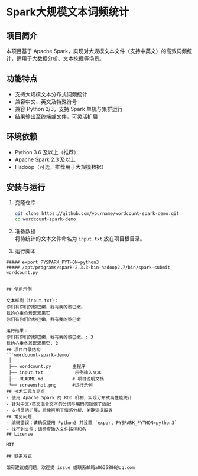 # Spark大规模文本词频统计

## 项目简介
本项目基于 Apache Spark，实现对大规模文本文件（支持中英文）的高效词频统计，适用于大数据分析、文本挖掘等场景。

## 功能特点
- 支持大规模文本分布式词频统计
- 兼容中文、英文及特殊符号
- 兼容 Python 2/3，支持 Spark 单机与集群运行
- 结果输出至终端或文件，可灵活扩展

## 环境依赖
- Python 3.6 及以上（推荐）
- Apache Spark 2.3 及以上
- Hadoop（可选，推荐用于大规模数据）

## 安装与运行

1. 克隆仓库
   ```bash
   git clone https://github.com/yourname/wordcount-spark-demo.git
   cd wordcount-spark-demo

2. 准备数据  
   将待统计的文本文件命名为 `input.txt` 放在项目根目录。

3. 运行脚本
```##### cd /root/spark-demo
##### export PYSPARK_PYTHON=python3
##### /opt/programs/spark-2.3.3-bin-hadoop2.7/bin/spark-submit wordcount.py


## 使用示例

文本样例（input.txt）：
你们有你们的黎巴嫩，我有我的黎巴嫩。
我的心重负着累累果实
你们有你们的黎巴嫩，我有我的黎巴嫩

运行结果：
你们有你们的黎巴嫩，我有我的黎巴嫩。: 3
我的心重负着累累果实: 2
## 项目目录结构
```wordcount-spark-demo/
 │
 ├── wordcount.py        主程序
 ├── input.txt            示例输入文本
 ├── README.md           # 项目说明文档
 └── screenshot.png      #运行示例
## 技术实现与亮点
- 使用 Apache Spark 的 RDD 机制，实现分布式高性能统计
- 针对中文/英文混合文本的分词与编码问题做了适配
- 支持灵活扩展，后续可用于情感分析、关键词提取等
## 常见问题
- 编码错误：请确保使用 Python3 并设置 `export PYSPARK_PYTHON=python3`
- 找不到文件：请检查输入文件路径和名
## License

MIT

## 联系方式

如有建议或问题，欢迎提 issue 或联系邮箱a0635886@qq.com 
